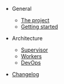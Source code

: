 - General
    
    - [The project](/project)
    - [Getting started](/getting-started)

- Architecture
    
    - [Supervisor](architecture/supervisor)
    - [Workers](architecture/workers)
    - [DevOps](architecture/devops)

- [Changelog](/CHANGELOG)
